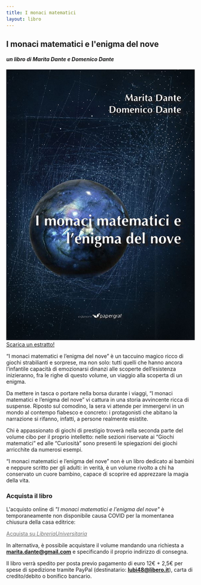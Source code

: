 ```yaml
---
title: I monaci matematici
layout: libro
---
```

## **I monaci matematici e l'enigma del nove**
#### *un libro di Marita Dante e Domenico Dante*
![copertina](img/libri/monacimatematici.jpg)
<a class="bottoneverde" href="https://raw.githubusercontent.com/maritadante/maritadante.github.io/master/_includes/pdf/monaci_matematici_estratto.pdf">Scarica un estratto!</a>

“I monaci matematici e l’enigma del nove” è un taccuino magico ricco di giochi strabilianti e sorprese,
ma non solo: tutti quelli che hanno ancora l’infantile capacità di emozionarsi dinanzi alle scoperte
dell’esistenza inizieranno, fra le righe di questo volume, un viaggio alla scoperta di un enigma.

Da mettere in tasca o portare nella borsa durante i viaggi, “I monaci matematici e l’enigma del nove”
vi cattura in una storia avvincente ricca di suspense. Riposto sul comodino, la sera vi attende per
immergervi in un mondo al contempo fiabesco e concreto: i protagonisti che abitano la narrazione si
rifanno, infatti, a persone realmente esistite.

Chi è appassionato di giochi di prestigio troverà nella seconda parte del volume cibo per il proprio
intelletto: nelle sezioni riservate ai “Giochi matematici” ed alle “Curiosità” sono presenti le
spiegazioni dei giochi arricchite da numerosi esempi.

“I monaci matematici e l’enigma del nove” non è un libro dedicato ai bambini e neppure scritto per gli
adulti: in verità, è un volume rivolto a chi ha conservato un cuore bambino, capace di scoprire ed
apprezzare la magia della vita.

### Acquista il libro

L'acquisto online di *"I monaci matematici e l'enigma del nove"* è temporaneamente non disponibile
causa COVID per la momentanea chiusura della casa editrice:

<a class="bottone" href="https://www.libreriauniversitaria.it/matematica-ragionata-dante-marita-linea/libro/9788843900299" style="opacity: 0.6; cursor: not-allowed;" target="_blank">Acquista su <em>LibreriaUniversitaria</em></a>

In alternativa, è possibile acquistare il volume mandando una richiesta a **<a href="mailto:marita.dante@gmail.com" style="color: #000;">marita.dante@gmail.com</a>** e specificando il proprio indirizzo di consegna.

Il libro verrà spedito per posta previo pagamento di euro 12€ + 2,5€ per spese di spedizione tramite
PayPal (destinatario: **lubi48@libero.it**), carta di credito/debito o bonifico bancario.
